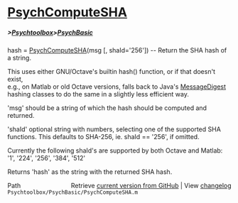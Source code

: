 # [PsychComputeSHA](PsychComputeSHA)
##### >[Psychtoolbox](Psychtoolbox)>[PsychBasic](PsychBasic)

hash = [PsychComputeSHA](PsychComputeSHA)(msg [, shaId='256']) -- Return the SHA hash of a string.  
  
This uses either GNU/Octave's builtin hash() function, or if that doesn't exist,  
e.g., on Matlab or old Octave versions, falls back to Java's [MessageDigest](MessageDigest)  
hashing classes to do the same in a slightly less efficient way.  
  
'msg' should be a string of which the hash should be computed and returned.  
  
'shaId' optional string with numbers, selecting one of the supported SHA  
functions. This defaults to SHA-256, ie. shaId == '256', if omitted.  
  
Currently the following shaId's are supported by both Octave and Matlab:  
'1', '224', '256', '384', '512'  
  
Returns 'hash' as the string with the returned SHA hash.  
  




<div class="code_header" style="text-align:right;">
  <span style="float:left;">Path&nbsp;&nbsp;</span> <span class="counter">Retrieve <a href=
  "https://raw.github.com/Psychtoolbox-3/Psychtoolbox-3/beta/Psychtoolbox/PsychBasic/PsychComputeSHA.m">current version from GitHub</a> | View <a href=
  "https://github.com/Psychtoolbox-3/Psychtoolbox-3/commits/beta/Psychtoolbox/PsychBasic/PsychComputeSHA.m">changelog</a></span>
</div>
<div class="code">
  <code>Psychtoolbox/PsychBasic/PsychComputeSHA.m</code>
</div>

